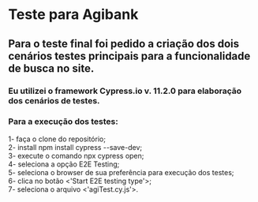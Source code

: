 # Teste para Agibank

## Para o teste final foi pedido a criação dos dois cenários testes principais para a funcionalidade de busca no site.

### Eu utilizei o framework Cypress.io v. 11.2.0 para elaboração dos cenários de testes.

### Para a execução dos testes:<br/>
1- faça o clone do repositório;<br/>
2- install npm install cypress --save-dev;<br/>
3- execute o comando npx cypress open;<br/>
4- seleciona a opção E2E Testing;<br/>
5- seleciona o browser de sua preferência para execução dos testes;<br/>
6- clica no botão <'Start E2E testing type'>;<br/>
7- seleciona o arquivo <'agiTest.cy.js'>.
